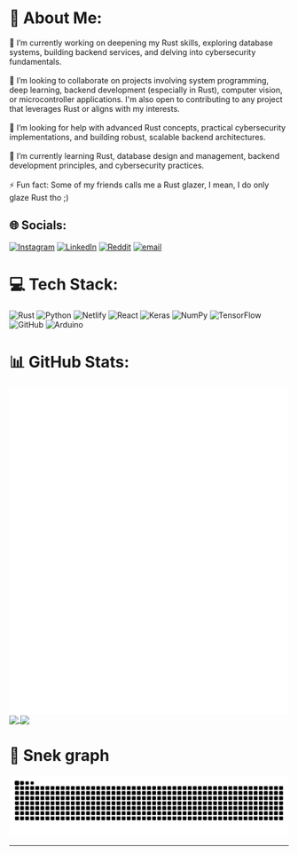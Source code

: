 # 💫 About Me:
🔭 I’m currently working on deepening my Rust skills, exploring database systems, building backend services, and delving into cybersecurity fundamentals.<br><br>👯 I’m looking to collaborate on projects involving system programming, deep learning, backend development (especially in Rust), computer vision, or microcontroller applications. I'm also open to contributing to any project that leverages Rust or aligns with my interests.<br><br>🤝 I’m looking for help with advanced Rust concepts, practical cybersecurity implementations, and building robust, scalable backend architectures.<br><br>🌱 I’m currently learning Rust, database design and management, backend development principles, and cybersecurity practices.<br><br>⚡ Fun fact: Some of my friends calls me a Rust glazer, I mean, I do only glaze Rust tho ;) <br>

## 🌐 Socials:
[![Instagram](https://img.shields.io/badge/Instagram-%23E4405F.svg?logo=Instagram&logoColor=white)](https://instagram.com/fabio_carnavarro) [![LinkedIn](https://img.shields.io/badge/LinkedIn-%230077B5.svg?logo=linkedin&logoColor=white)](https://www.linkedin.com/in/fabio-canavarro-584b232a7/) [![Reddit](https://img.shields.io/badge/Reddit-%23FF4500.svg?logo=Reddit&logoColor=white)](https://reddit.com/user/RedHelioss) [![email](https://img.shields.io/badge/Email-D14836?logo=gmail&logoColor=white)](mailto:fabiocanavarrotoh@gmail.com) 

# 💻 Tech Stack:
![Rust](https://img.shields.io/badge/rust-%23000000.svg?style=flat&logo=rust&logoColor=white) ![Python](https://img.shields.io/badge/python-3670A0?style=flat&logo=python&logoColor=ffdd54)  ![Netlify](https://img.shields.io/badge/netlify-%23000000.svg?style=flat&logo=netlify&logoColor=#00C7B7) ![React](https://img.shields.io/badge/react-%2320232a.svg?style=flat&logo=react&logoColor=%2361DAFB) ![Keras](https://img.shields.io/badge/Keras-%23D00000.svg?style=flat&logo=Keras&logoColor=white) ![NumPy](https://img.shields.io/badge/numpy-%23013243.svg?style=flat&logo=numpy&logoColor=white) ![TensorFlow](https://img.shields.io/badge/TensorFlow-%23FF6F00.svg?style=flat&logo=TensorFlow&logoColor=white) ![GitHub](https://img.shields.io/badge/github-%23121011.svg?style=flat&logo=github&logoColor=white) ![Arduino](https://img.shields.io/badge/-Arduino-00979D?style=flat&logo=Arduino&logoColor=white) 

# 📊 GitHub Stats:
<a href="https://github.com/FabioCanavarro/">
  <img align="center" src="https://raw.githubusercontent.com/FabioCanavarro/github-stats/master/generated/overview.svg#gh-dark-mode-only" />
</a>
<a href="https://github.com/FabioCanavarro/">
  <img align="center" src="https://raw.githubusercontent.com/FabioCanavarro/github-stats/master/generated/languages.svg#gh-dark-mode-only" />
</a>
<a href="https://github.com/FabioCanavarro/">
  <img align="center" src="https://github-readme-stats.vercel.app/api?username=FabioCanavarro&theme=catppuccin_mocha&hide_border=false&include_all_commits=true&count_private=true" />
</a> 
<a href="https://github.com/FabioCanavarro/">
  <img align="center" src="https://github-readme-stats.hackclub.dev/api/wakatime?username=149&api_domain=hackatime.hackclub.com&theme=omni&custom_title=Hackatime+Stats&layout=compact&cache_seconds=0&langs_count=8" />
</a>
<br/>

# 🐍 Snek graph
<picture>
  <source media="(prefers-color-scheme: dark)" srcset="https://raw.githubusercontent.com/FabioCanavarro/FabioCanavarro/output/github-contribution-grid-snake-dark.svg">
  <source media="(prefers-color-scheme: light)" srcset="https://raw.githubusercontent.com/FabioCanavarro/FabioCanavarro/output/github-contribution-grid-snake.svg">
  <img alt="github contribution grid snake animation" src="https://raw.githubusercontent.com/FabioCanavarro/FabioCanavarro/output/github-contribution-grid-snake.svg">
</picture>

---


